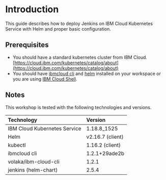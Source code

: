 # Introduction

This guide describes how to deploy Jenkins on IBM Cloud Kubernetes Service with Helm and proper basic configuration.

## Prerequisites

* You should have a standard kubernetes cluster from IBM Cloud. [https://cloud.ibm.com/kubernetes/catalog/about](https://cloud.ibm.com/kubernetes/catalog/about)
* You should have [ibmcloud cli](https://cloud.ibm.com/docs/cli?topic=cli-getting-started) and [helm](https://helm.sh/docs/intro/install/) installed on your workspace or you are using [IBM Cloud Shell](https://www.ibm.com/cloud/cloud-shell).

## Notes

This workshop is tested with the following technologies and versions.

| Technology | Version |
| :--- | :--- |
| IBM Cloud Kubernetes Service | 1.18.8\_1525 |
| Helm | v2.16.7 \(client\) |
| kubectl | 1.16.2 \(client\) |
| ibmcloud cli | 1.2.1+29ade2b |
| volaka/ibm-cloud-cli | 1.2.1 |
| jenkins \(helm-chart\) | 2.5.4 |



